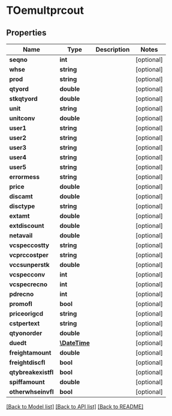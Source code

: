 # TOemultprcout

## Properties
Name | Type | Description | Notes
------------ | ------------- | ------------- | -------------
**seqno** | **int** |  | [optional] 
**whse** | **string** |  | [optional] 
**prod** | **string** |  | [optional] 
**qtyord** | **double** |  | [optional] 
**stkqtyord** | **double** |  | [optional] 
**unit** | **string** |  | [optional] 
**unitconv** | **double** |  | [optional] 
**user1** | **string** |  | [optional] 
**user2** | **string** |  | [optional] 
**user3** | **string** |  | [optional] 
**user4** | **string** |  | [optional] 
**user5** | **string** |  | [optional] 
**errormess** | **string** |  | [optional] 
**price** | **double** |  | [optional] 
**discamt** | **double** |  | [optional] 
**disctype** | **string** |  | [optional] 
**extamt** | **double** |  | [optional] 
**extdiscount** | **double** |  | [optional] 
**netavail** | **double** |  | [optional] 
**vcspeccostty** | **string** |  | [optional] 
**vcprccostper** | **string** |  | [optional] 
**vccsunperstk** | **double** |  | [optional] 
**vcspecconv** | **int** |  | [optional] 
**vcspecrecno** | **int** |  | [optional] 
**pdrecno** | **int** |  | [optional] 
**promofl** | **bool** |  | [optional] 
**priceorigcd** | **string** |  | [optional] 
**cstpertext** | **string** |  | [optional] 
**qtyonorder** | **double** |  | [optional] 
**duedt** | [**\DateTime**](\DateTime.md) |  | [optional] 
**freightamount** | **double** |  | [optional] 
**freightdiscfl** | **bool** |  | [optional] 
**qtybreakexistfl** | **bool** |  | [optional] 
**spiffamount** | **double** |  | [optional] 
**otherwhseinvfl** | **bool** |  | [optional] 

[[Back to Model list]](../README.md#documentation-for-models) [[Back to API list]](../README.md#documentation-for-api-endpoints) [[Back to README]](../README.md)


